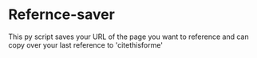 # Refernce-saver
This py script saves your URL of the page you want to reference and can copy over your last reference to 'citethisforme'
